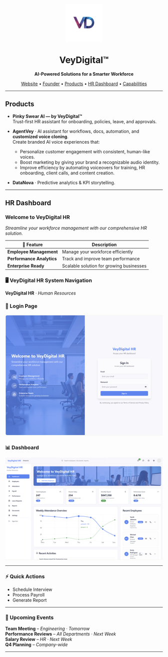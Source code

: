 <p align="center">
  <img src="./assets/profile/assets/upscale8_Tran.png" width="120" alt="VeyDigital logo">
</p>

<h1 align="center">VeyDigital™</h1>
<p align="center"><b>AI-Powered Solutions for a Smarter Workforce</b></p>

<p align="center">
  <a href="https://veydigital.com">Website</a> •
  <a href="https://github.com/Vey27">Founder</a> •
  <a href="#products">Products</a> •
  <a href="#hr-dashboard">HR Dashboard</a> •
  <a href="#capabilities">Capabilities</a>
</p>

---
## Products
- **Pinky Swear AI — by VeyDigital™**  
  Trust-first HR assistant for onboarding, policies, leave, and approvals.

- **AgentVey** · AI assistant for workflows, docs, automation, and **customized voice cloning**.  
  Create branded AI voice experiences that:  
  - Personalize customer engagement with consistent, human-like voices.  
  - Boost marketing by giving your brand a recognizable audio identity.  
  - Improve efficiency by automating voiceovers for training, HR onboarding, client calls, and content creation.  

- **DataNova** · Predictive analytics & KPI storytelling.

---

## HR Dashboard
### Welcome to VeyDigital HR
*Streamline your workforce management with our comprehensive HR solution.*

| 🚀 Feature | Description |
|------------|-------------|
| **Employee Management** | Manage your workforce efficiently |
| **Performance Analytics** | Track and improve team performance |
| **Enterprise Ready** | Scalable solution for growing businesses |


### 🖥️ VeyDigital HR System Navigation
**VeyDigital HR** · *Human Resources*

### 🔐 Login Page
![VeyDigital HR Login](https://raw.githubusercontent.com/Vey-Digital/.github/main/profile/assets/profile/assets/CoverPage_HR.png)
### 📊 Dashboard
![VeyDigital HR Dashboard](https://raw.githubusercontent.com/Vey-Digital/.github/main/profile/assets/profile/assets/VeyDigital_DashboardHR.png)

---

### ⚡ Quick Actions
- Schedule Interview  
- Process Payroll  
- Generate Report  

---

### 📅 Upcoming Events
**Team Meeting** – *Engineering · Tomorrow*  
**Performance Reviews** – *All Departments · Next Week*  
**Salary Review** – *HR · Next Week*  
**Q4 Planning** – *Company-wide*  

---

<!-- ci trigger -->

